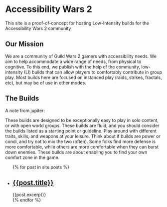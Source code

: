 # Accessibility Wars 2

This site is a proof-of-concept for hosting Low-Intensity builds for the Accessibility Wars 2 community

## Our Mission

We are a community of Guild Wars 2 gamers with accessibility needs.  We aim to help accommodate a wide range of needs, from
physical to cognitive. To this end, we publish with the help of the community, low-intensity (LI) builds that can allow
players to comfortably contribute in group play. Most builds here are focused on instanced play (raids, strikes, fractals, etc),
but may be of use in other modes.

## The Builds

A note from jupiter:

These builds are designed to be exceptionally easy to play in solo content, or with open world groups.
These builds are fluid, and you should consider the builds listed as a starting point or guideline.
Play around with different traits, skills, and weapons at your leisure.
Think about if builds are power or condi, and try not to mix the two (often).
Some folks find more defense is more comfortable, while others are more comfortable when they can burst down enemies.
These builds are about enabling you to find your own comfort zone in the game.

<ul>
	{% for post in site.posts %}
	<li>
		<h2><a href="{{post.url | relative_url}}">{{post.title}}</a></h2>
		{{post.excerpt}}
	</li>
	{% endfor %}
</ul>
